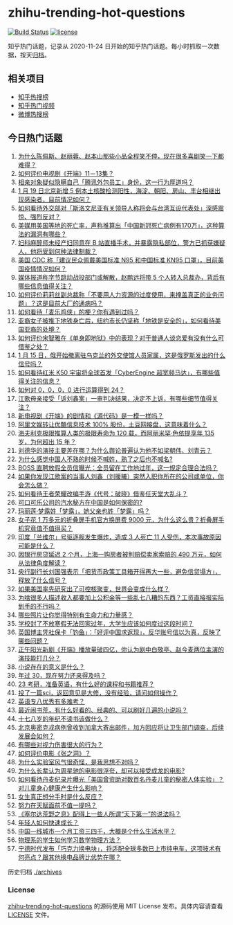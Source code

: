 # zhihu-trending-hot-questions

[![Build Status](https://github.com/justjavac/zhihu-trending-hot-questions/workflows/ci/badge.svg?branch=master)](https://github.com/justjavac/zhihu-trending-hot-questions/actions)
[![license](https://img.shields.io/github/license/justjavac/zhihu-trending-hot-questions)](https://github.com/justjavac/zhihu-trending-hot-questions/blob/master/LICENSE)

知乎热门话题，记录从 2020-11-24 日开始的知乎热门话题。每小时抓取一次数据，按天[归档](./archives)。

## 相关项目

- [知乎热搜榜](https://github.com/justjavac/zhihu-trending-top-search)
- [知乎热门视频](https://github.com/justjavac/zhihu-trending-hot-video)
- [微博热搜榜](https://github.com/justjavac/weibo-trending-hot-search)

## 今日热门话题

<!-- BEGIN -->
<!-- 最后更新时间 Thu Jan 20 2022 01:21:08 GMT+0800 (China Standard Time) -->

1. [为什么陈佩斯、赵丽蓉、赵本山那些小品全程笑不停，现在很多喜剧笑一下都难得？](https://www.zhihu.com/question/444413266)
1. [如何评价电视剧《开端》11－13集？](https://www.zhihu.com/question/512253224)
1. [相亲对象疑似隐瞒自己「腾讯外包员工」身份，这一行为厚道吗？](https://www.zhihu.com/question/512192137)
1. [1 月 19 日北京新增 5 例本土核酸检测阳性，海淀、朝阳、房山、丰台相继出现感染者，目前情况如何？](https://www.zhihu.com/question/512367750)
1. [如何看待外交部对「斯洛文尼亚有关领导人称将会与台湾互设代表处」深感震惊、强烈反对？](https://www.zhihu.com/question/512341117)
1. [美媒用美国等地的死亡率，声称推算出「中国新冠死亡病例有170万」，这种算法的漏洞有哪些？](https://www.zhihu.com/question/512280709)
1. [妇科麻醉师未经产妇同意在 B 站直播手术，并暴露隐私部位，警方已抓获嫌疑人，他将受到何种法律制裁？](https://www.zhihu.com/question/512209245)
1. [美国 CDC 称「建议民众佩戴美国标准 N95 和中国标准 KN95 口罩」，目前美国疫情情况如何？](https://www.zhihu.com/question/511674314)
1. [媒体报道称字节跳动战投部门或解散，赵鹏远将带 5 个人转入总裁办，背后有哪些信息值得关注？](https://www.zhihu.com/question/512296405)
1. [如何评价莉莉丝副总裁称「不要用人力资源的过度使用，来掩盖真正的业务问题」？这是目前大厂的通病吗？](https://www.zhihu.com/question/512124900)
1. [如何看待「麦乐鸡侠」的梗？你有遇到过吗？](https://www.zhihu.com/question/511392976)
1. [亚裔女子被推下地铁身亡后，纽约市长仍坚称「地铁是安全的」，如何看待美国亚裔的处境？](https://www.zhihu.com/question/512141629)
1. [如何评价宋智雅在《单身即地狱》中的表现？对于普通人谈恋爱有没有什么可借鉴之处？](https://www.zhihu.com/question/508869211)
1. [1 月 15 日，俄开始撤离驻乌克兰的外交使馆人员家属，这是俄罗斯发出的什么信号吗？](https://www.zhihu.com/question/512234090)
1. [如何看待红米 K50 宇宙将全球首发「CyberEngine 超宽频马达」，有哪些值得关注的信息？](https://www.zhihu.com/question/512168273)
1. [如何对 0，0，0，0 进行运算得到 24？](https://www.zhihu.com/question/381088702)
1. [江歌母亲接受「诉刘鑫案」一审判决结果，决定不上诉，有哪些细节值得关注？](https://www.zhihu.com/question/512308280)
1. [新电视剧《开端》的剧情和《源代码》是一模一样吗？](https://www.zhihu.com/question/511736412)
1. [阿里文娱转让优酷信息技术 100% 股份，土豆网接盘，这意味着什么？](https://www.zhihu.com/question/512293599)
1. [海夫利克极限推算人类的极限寿命为 120 载，而阿丽米罕·色依提享年 135 岁，为何超出 15 年？](https://www.zhihu.com/question/510722987)
1. [刘德华的演技主要差在哪？为什么舆论普遍认为他不如梁朝伟、刘青云？](https://www.zhihu.com/question/20766253)
1. [为什么感觉中国人不熟的时候不喊姓，熟了之后也不喊名?](https://www.zhihu.com/question/511897313)
1. [BOSS 直聘放假全员信曝光：全员留在工作地过年，这一规定合理合法吗？](https://www.zhihu.com/question/512185792)
1. [如果你发现江歌案的当事人刘鑫（刘暖曦）突然入职你所在的公司或单位，你会怎么做？](https://www.zhihu.com/question/511117319)
1. [如何看待王者荣耀改编手游《代号：破晓》借鉴任天堂大乱斗？](https://www.zhihu.com/question/511987634)
1. [可口可乐公司的汽水秘方在中国是如何保密的?](https://www.zhihu.com/question/477754936)
1. [玛丽莲·梦露姓「梦露」，她父亲也姓「梦露」吗？](https://www.zhihu.com/question/20388914)
1. [女子花 1 万多元的折叠屏手机官方换屏费 9000 元，为什么这么贵？折叠屏手机究竟值不值得买？](https://www.zhihu.com/question/512195598)
1. [印度「兰维尔」号驱逐舰发生爆炸，造成 3 人死亡 11 人受伤，本次事故原因可能是什么？](https://www.zhihu.com/question/512281615)
1. [因银行房贷延迟 2 个月，上海一购房者被判赔偿卖家索赔的 490 万元，如何从法律角度解读？](https://www.zhihu.com/question/512188629)
1. [央行副行长刘国强表示「把货币政策工具箱开得再大一些，避免信贷塌方」，释放了什么信号？](https://www.zhihu.com/question/512168831)
1. [如果美国率先研究出了可控核聚变，世界会变成什么样？](https://www.zhihu.com/question/511888048)
1. [为啥很多人描述收入都要加上公积金等一些乱七八糟的东西？工资直接报实际到手的不行吗？](https://www.zhihu.com/question/506113303)
1. [哪些照片让你觉得特别有生命力和力量感？](https://www.zhihu.com/question/464461641)
1. [学校封了不放寒假无法回家过年，大学生应该如何度过这段时间？](https://www.zhihu.com/question/511927312)
1. [英国博主凭社保卡「钓鱼」：「好评中国求返现」，反华账号信以为真，反映了哪些问题？](https://www.zhihu.com/question/512317435)
1. [正午阳光新剧《开端》播放量破四亿，你认为剧中白敬亭、赵今麦两位主演的演技能打几分？](https://www.zhihu.com/question/512193173)
1. [小说存在的意义是什么？](https://www.zhihu.com/question/30118369)
1. [年过 30，现在努力还来得及吗？](https://www.zhihu.com/question/509011202)
1. [23 考研，准备英语，有什么好的课程和书籍推荐？](https://www.zhihu.com/question/482564465)
1. [投了一篇sci，返回意见是大修，没有经验，请问如何操作？](https://www.zhihu.com/question/460475233)
1. [英语专八优秀有多难考？](https://www.zhihu.com/question/264489341)
1. [最近闹书荒，有什么好看的、经典的、可以刷好几遍的小说吗？](https://www.zhihu.com/question/510416151)
1. [十七八岁的年纪不读书该做什么？](https://www.zhihu.com/question/510402525)
1. [北京奥密克戎病例曾收到加拿大寄出邮件，加方回应将让卫生部门调查，后续发展会如何？](https://www.zhihu.com/question/512128770)
1. [有哪些对视力伤害很大的行为？](https://www.zhihu.com/question/384087324)
1. [如何评价电影《张之洞》？](https://www.zhihu.com/question/510371439)
1. [为什么实验室风气很奇怪，是我思想不对吗？](https://www.zhihu.com/question/511143681)
1. [为什么长辈认为周星驰的电影很浮夸，却可以接受成龙的电影?](https://www.zhihu.com/question/508845212)
1. [如何看待丹麦纪录片曝光「美国曾资助对数百名丹麦儿童的秘密人体实验」？对儿童身心健康产生什么影响？](https://www.zhihu.com/question/509092632)
1. [女生真正想分手时是什么反应？](https://www.zhihu.com/question/406760757)
1. [努力在天赋面前不值一提吗？](https://www.zhihu.com/question/510706613)
1. [《塞尔达荒野之息》配得上一些人所谓“天下第一”的说法吗？](https://www.zhihu.com/question/432526959)
1. [年轻人如何快速成长？](https://www.zhihu.com/question/297790180)
1. [中国一线城市一个月工资三四千，大概是个什么生活水平？](https://www.zhihu.com/question/500138339)
1. [物理系的学生如何学习数学物理方法？](https://www.zhihu.com/question/37946090)
1. [宁德时代发布「巧克力换电块」，将适配全球多数已上市纯电车，这项技术有何亮点？跟其他换电品牌比优势在哪？](https://www.zhihu.com/question/512171172)

<!-- END -->

历史归档 [./archives](./archives)

### License

[zhihu-trending-hot-questions](https://github.com/justjavac/zhihu-trending-hot-questions)
的源码使用 MIT License 发布。具体内容请查看 [LICENSE](./LICENSE) 文件。

